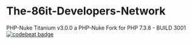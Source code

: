 # The-86it-Developers-Network
 PHP-Nuke Titanium v3.0.0 a PHP-Nuke Fork for PHP 7.3.8 - BUILD 3001<br />
[![codebeat badge](https://codebeat.co/badges/1d6d973c-5e9e-4e13-a8ff-2a1393f7c111)](https://codebeat.co/projects/github-com-ernestbuffington-the-86it-developers-network-master)
